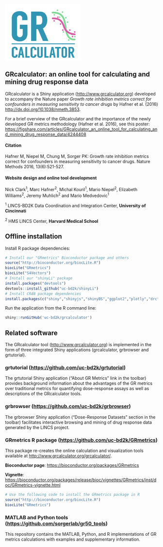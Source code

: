 <a href = http://www.grcalculator.org>
<img src="www/images/GRcalculator-logo.jpg" width="250">
</a>

## GRcalculator: an online tool for calculating and mining drug response data

GRcalculator is a Shiny application (http://www.grcalculator.org) developed to accompany the Nature paper *Growth rate inhibition metrics correct for confounders in measuring sensitivity to cancer drugs* by Hafner et al. (2016) http://dx.doi.org/10.1038/nmeth.3853.

For a brief overview of the GRcalculator and the importance of the newly developed GR metrics methodology (Hafner et al. 2016), see this poster:
https://figshare.com/articles/GRcalculator_an_online_tool_for_calculating_and_mining_drug_response_data/4244408

#### Citation
Hafner M, Niepel M, Chung M, Sorger PK: Growth rate inhibition metrics correct for confounders in measuring sensitivity to cancer drugs. Nature Methods 2016, 13(6):521-527.

#### Website design and online tool development

Nick Clark<sup>1</sup>, Marc Hafner<sup>2</sup>, Michal Kouril<sup>1</sup>, Mario Niepel<sup>2</sup>, Elizabeth Williams<sup>2</sup>, Jeremy Muhlich<sup>2</sup> and Mario Medvedovic<sup>1</sup>

<sup>1</sup> LINCS-BD2K Data Coordination and Integration Center, **University of Cincinnati**

<sup>2</sup> HMS LINCS Center, **Harvard Medical School**

## Offline installation

Install R package dependencies:

```r
# Install our "GRmetrics" Bioconductor package and others
source("http://bioconductor.org/biocLite.R")
biocLite("GRmetrics")
biocLite("S4Vectors")
# Install our "shinyLi" package
install.packages("devtools")
devtools::install_github("uc-bd2k/shinyLi")
# Install CRAN package dependencies
install.packages(c("shiny","shinyjs","shinyBS","ggplot2","plotly","drc","stringr","readr"))

```
Run the application from the R command line:
```r
shiny::runGitHub('uc-bd2k/grcalculator')
```
## Related software
The GRcalculator tool (http://www.grcalculator.org) is implemented in the form of three integrated Shiny applications (grcalculator, grbrowser and grtutorial).

### grtutorial (https://github.com/uc-bd2k/grtutorial)
The grtutorial Shiny application (“About GR Metrics” link in the toolbar) provides background information about the advantages of the GR metrics over traditional metrics for quantifying dose-response assays as well as descriptions of the GRcalculator tools.

### grbrowser (https://github.com/uc-bd2k/grbrowser)
The grbrowser Shiny application (“Dose-Response Datasets” section in the toolbar) facilitates interactive browsing and mining of drug response data generated by the LINCS project.

### GRmetrics R package (https://github.com/uc-bd2k/GRmetrics)
This package re-creates the online calculation and visualization tools available at http://www.grcalculator.org/grcalculator/.

**Bioconductor page**: https://bioconductor.org/packages/GRmetrics

**Vignette**: https://bioconductor.org/packages/release/bioc/vignettes/GRmetrics/inst/doc/GRmetrics-vignette.html

```R
# Use the following code to install the GRmetrics package in R
source("http://bioconductor.org/biocLite.R")
biocLite("GRmetrics")
```

### MATLAB and Python tools (https://github.com/sorgerlab/gr50_tools)
This repository contains the MATLAB, Python, and R implementations of GR metrics calculations with examples and supplementary information.
